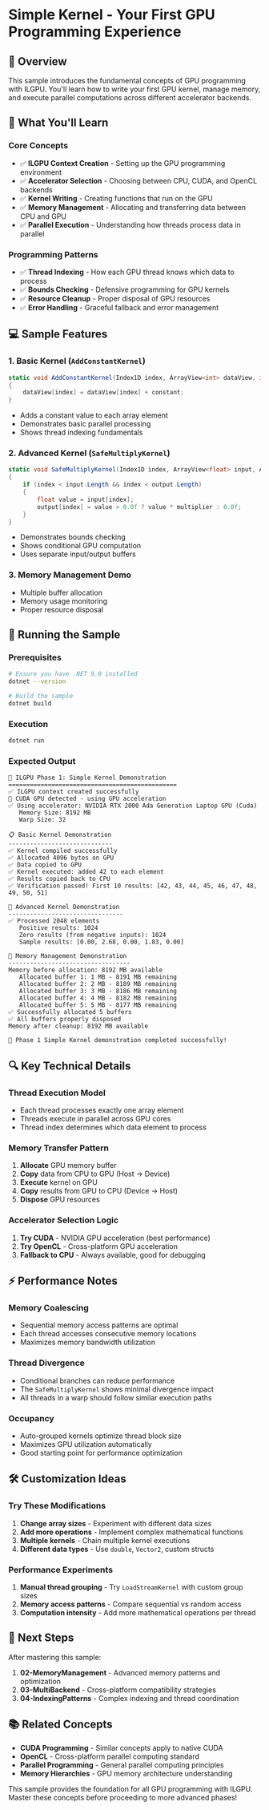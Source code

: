 # Simple Kernel - Your First GPU Programming Experience

## 🎯 **Overview**

This sample introduces the fundamental concepts of GPU programming with ILGPU. You'll learn how to write your first GPU kernel, manage memory, and execute parallel computations across different accelerator backends.

## 🧠 **What You'll Learn**

### **Core Concepts**
- ✅ **ILGPU Context Creation** - Setting up the GPU programming environment
- ✅ **Accelerator Selection** - Choosing between CPU, CUDA, and OpenCL backends
- ✅ **Kernel Writing** - Creating functions that run on the GPU
- ✅ **Memory Management** - Allocating and transferring data between CPU and GPU
- ✅ **Parallel Execution** - Understanding how threads process data in parallel

### **Programming Patterns**
- ✅ **Thread Indexing** - How each GPU thread knows which data to process
- ✅ **Bounds Checking** - Defensive programming for GPU kernels
- ✅ **Resource Cleanup** - Proper disposal of GPU resources
- ✅ **Error Handling** - Graceful fallback and error management

## 💻 **Sample Features**

### **1. Basic Kernel (`AddConstantKernel`)**
```csharp
static void AddConstantKernel(Index1D index, ArrayView<int> dataView, int constant)
{
    dataView[index] = dataView[index] + constant;
}
```
- Adds a constant value to each array element
- Demonstrates basic parallel processing
- Shows thread indexing fundamentals

### **2. Advanced Kernel (`SafeMultiplyKernel`)**
```csharp
static void SafeMultiplyKernel(Index1D index, ArrayView<float> input, ArrayView<float> output, float multiplier)
{
    if (index < input.Length && index < output.Length)
    {
        float value = input[index];
        output[index] = value > 0.0f ? value * multiplier : 0.0f;
    }
}
```
- Demonstrates bounds checking
- Shows conditional GPU computation
- Uses separate input/output buffers

### **3. Memory Management Demo**
- Multiple buffer allocation
- Memory usage monitoring
- Proper resource disposal

## 🚀 **Running the Sample**

### **Prerequisites**
```bash
# Ensure you have .NET 9.0 installed
dotnet --version

# Build the sample
dotnet build
```

### **Execution**
```bash
dotnet run
```

### **Expected Output**
```
🚀 ILGPU Phase 1: Simple Kernel Demonstration
===============================================
✅ ILGPU context created successfully
🎯 CUDA GPU detected - using GPU acceleration
✅ Using accelerator: NVIDIA RTX 2000 Ada Generation Laptop GPU (Cuda)
   Memory Size: 8192 MB
   Warp Size: 32

📋 Basic Kernel Demonstration
-----------------------------
✅ Kernel compiled successfully
✅ Allocated 4096 bytes on GPU
✅ Data copied to GPU
✅ Kernel executed: added 42 to each element
✅ Results copied back to CPU
✅ Verification passed! First 10 results: [42, 43, 44, 45, 46, 47, 48, 49, 50, 51]

🔬 Advanced Kernel Demonstration
--------------------------------
✅ Processed 2048 elements
   Positive results: 1024
   Zero results (from negative inputs): 1024
   Sample results: [0.00, 2.68, 0.00, 1.83, 0.00]

💾 Memory Management Demonstration
----------------------------------
Memory before allocation: 8192 MB available
   Allocated buffer 1: 1 MB - 8191 MB remaining
   Allocated buffer 2: 2 MB - 8189 MB remaining
   Allocated buffer 3: 3 MB - 8186 MB remaining
   Allocated buffer 4: 4 MB - 8182 MB remaining
   Allocated buffer 5: 5 MB - 8177 MB remaining
✅ Successfully allocated 5 buffers
✅ All buffers properly disposed
Memory after cleanup: 8192 MB available

🎉 Phase 1 Simple Kernel demonstration completed successfully!
```

## 🔍 **Key Technical Details**

### **Thread Execution Model**
- Each thread processes exactly one array element
- Threads execute in parallel across GPU cores
- Thread index determines which data element to process

### **Memory Transfer Pattern**
1. **Allocate** GPU memory buffer
2. **Copy** data from CPU to GPU (Host → Device)
3. **Execute** kernel on GPU
4. **Copy** results from GPU to CPU (Device → Host)
5. **Dispose** GPU resources

### **Accelerator Selection Logic**
1. **Try CUDA** - NVIDIA GPU acceleration (best performance)
2. **Try OpenCL** - Cross-platform GPU acceleration
3. **Fallback to CPU** - Always available, good for debugging

## ⚡ **Performance Notes**

### **Memory Coalescing**
- Sequential memory access patterns are optimal
- Each thread accesses consecutive memory locations
- Maximizes memory bandwidth utilization

### **Thread Divergence**
- Conditional branches can reduce performance
- The `SafeMultiplyKernel` shows minimal divergence impact
- All threads in a warp should follow similar execution paths

### **Occupancy**
- Auto-grouped kernels optimize thread block size
- Maximizes GPU utilization automatically
- Good starting point for performance optimization

## 🛠️ **Customization Ideas**

### **Try These Modifications**
1. **Change array sizes** - Experiment with different data sizes
2. **Add more operations** - Implement complex mathematical functions
3. **Multiple kernels** - Chain multiple kernel executions
4. **Different data types** - Use `double`, `Vector2`, custom structs

### **Performance Experiments**
1. **Manual thread grouping** - Try `LoadStreamKernel` with custom group sizes
2. **Memory access patterns** - Compare sequential vs random access
3. **Computation intensity** - Add more mathematical operations per thread

## 🔗 **Next Steps**

After mastering this sample:
1. **02-MemoryManagement** - Advanced memory patterns and optimization
2. **03-MultiBackend** - Cross-platform compatibility strategies
3. **04-IndexingPatterns** - Complex indexing and thread coordination

## 📚 **Related Concepts**

- **CUDA Programming** - Similar concepts apply to native CUDA
- **OpenCL** - Cross-platform parallel computing standard
- **Parallel Programming** - General parallel computing principles
- **Memory Hierarchies** - GPU memory architecture understanding

This sample provides the foundation for all GPU programming with ILGPU. Master these concepts before proceeding to more advanced phases!